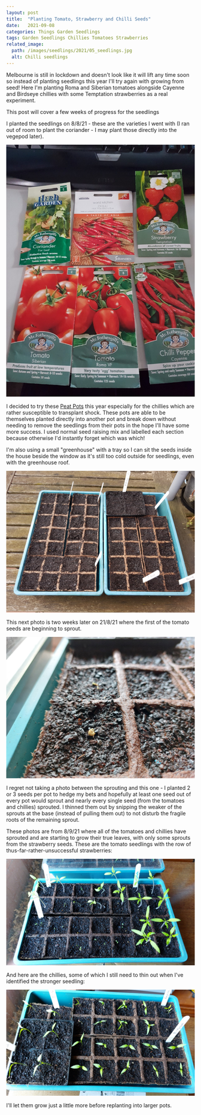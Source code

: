 ```yaml
---
layout: post
title:  "Planting Tomato, Strawberry and Chilli Seeds"
date:   2021-09-08
categories: Things Garden Seedlings
tags: Garden Seedlings Chillies Tomatoes Strawberries
related_image: 
  path: /images/seedlings/2021/05_seedlings.jpg
  alt: Chilli seedlings
---
```


Melbourne is still in lockdown and doesn't look like it will lift any time soon so instead of planting seedlings this year I'll try again with growing from seed! Here I'm planting Roma and Siberian tomatoes alongside Cayenne and Birdseye chillies with some Temptation strawberries as a real experiment.

<!--more-->

This post will cover a few weeks of progress for the seedlings

I planted the seedlings on 8/8/21 - these are the varieties I went with (I ran out of room to plant the coriander - I may plant those directly into the vegepod later).

![Seed selection](/images/seedlings/2021/01_seed_selection.jpg)

I decided to try these [Peat Pots](https://www.bunnings.com.au/mr-fothergill-s-45mm-jiffy-propagation-peat-strip-50-pack_p2961754) this year especially for the chillies which are rather susceptible to transplant shock. These pots are able to be themselves planted directly into another pot and break down without needing to remove the seedlings from their pots in the hope I'll have some more success. I used normal seed raising mix and labelled each section because otherwise I'd instantly forget which was which!

I'm also using a small "greenhouse" with a tray so I can sit the seeds inside the house beside the window as it's still too cold outside for seedlings, even with the greenhouse roof.

![Seeds planted](/images/seedlings/2021/02_planted.jpg)

This next photo is two weeks later on 21/8/21 where the first of the tomato seeds are beginning to sprout.

![Smallest of sprouts](/images/seedlings/2021/03_sprouted.jpg)

I regret not taking a photo between the sprouting and this one - I planted 2 or 3 seeds per pot to hedge my bets and hopefully at least one seed out of every pot would sprout and nearly every single seed (from the tomatoes and chillies) sprouted. I thinned them out by snipping the weaker of the sprouts at the base (instead of pulling them out) to not disturb the fragile roots of the remaining sprout.

These photos are from 8/9/21 where all of the tomatoes and chillies have sprouted and are starting to grow their true leaves, with only some sprouts from the strawberry seeds. These are the tomato seedlings with the row of thus-far-rather-unsuccessful strawberries:

![Tomato Seedlings appearing](/images/seedlings/2021/04_seedlings.jpg)

And here are the chillies, some of which I still need to thin out when I've identified the stronger seedling:

![Chilli Seedlings appearing](/images/seedlings/2021/05_seedlings.jpg)

I'll let them grow just a little more before replanting into larger pots.
